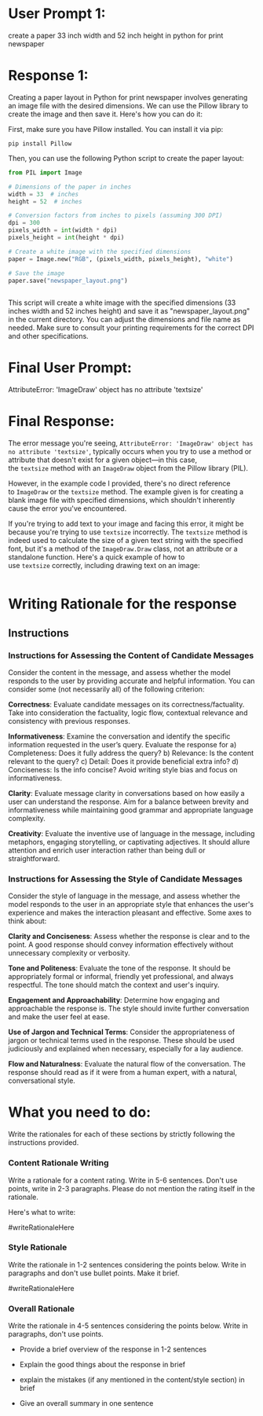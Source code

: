 # User Prompt 1:
create a paper 33 inch width and 52 inch height in python for print newspaper
# Response 1:
Creating a paper layout in Python for print newspaper involves generating an image file with the desired dimensions. We can use the Pillow library to create the image and then save it. Here's how you can do it:

First, make sure you have Pillow installed. You can install it via pip:
```shell
pip install Pillow

```
  Then, you can use the following Python script to create the paper layout:
```python
from PIL import Image

# Dimensions of the paper in inches
width = 33  # inches
height = 52  # inches

# Conversion factors from inches to pixels (assuming 300 DPI)
dpi = 300
pixels_width = int(width * dpi)
pixels_height = int(height * dpi)

# Create a white image with the specified dimensions
paper = Image.new("RGB", (pixels_width, pixels_height), "white")

# Save the image
paper.save("newspaper_layout.png")
  
```
This script will create a white image with the specified dimensions (33 inches width and 52 inches height) and save it as "newspaper_layout.png" in the current directory. You can adjust the dimensions and file name as needed. Make sure to consult your printing requirements for the correct DPI and other specifications.

# Final User Prompt:
AttributeError: 'ImageDraw' object has no attribute 'textsize'

# Final Response: 

The error message you're seeing, `AttributeError: 'ImageDraw' object has no attribute 'textsize'`, typically occurs when you try to use a method or attribute that doesn't exist for a given object—in this case, the `textsize` method with an `ImageDraw` object from the Pillow library (PIL).

However, in the example code I provided, there's no direct reference to `ImageDraw` or the `textsize` method. The example given is for creating a blank image file with specified dimensions, which shouldn't inherently cause the error you've encountered.

If you're trying to add text to your image and facing this error, it might be because you're trying to use `textsize` incorrectly. The `textsize` method is indeed used to calculate the size of a given text string with the specified font, but it's a method of the `ImageDraw.Draw` class, not an attribute or a standalone function. Here's a quick example of how to use `textsize` correctly, including drawing text on an image:

```py
```
# Writing Rationale for the response

  
  

## Instructions

### Instructions for Assessing the Content of Candidate Messages

Consider the content in the message, and assess whether the model responds to the user by providing accurate and helpful information. You can consider some (not necessarily all) of the following criterion:

**Correctness**: Evaluate candidate messages on its correctness/factuality. Take into consideration the factuality, logic flow, contextual relevance and consistency with previous responses.

**Informativeness**: Examine the conversation and identify the specific information requested in the user’s query. Evaluate the response for a) Completeness: Does it fully address the query? b) Relevance: Is the content relevant to the query? c) Detail: Does it provide beneficial extra info? d) Conciseness: Is the info concise? Avoid writing style bias and focus on informativeness.

**Clarity**: Evaluate message clarity in conversations based on how easily a user can understand the response. Aim for a balance between brevity and informativeness while maintaining good grammar and appropriate language complexity.

**Creativity**: Evaluate the inventive use of language in the message, including metaphors, engaging storytelling, or captivating adjectives. It should allure attention and enrich user interaction rather than being dull or straightforward.

  

### Instructions for Assessing the Style of Candidate Messages

  

Consider the style of language in the message, and assess whether the model responds to the user in an appropriate style that enhances the user's experience and makes the interaction pleasant and effective. Some axes to think about:

**Clarity and Conciseness**: Assess whether the response is clear and to the point. A good response should convey information effectively without unnecessary complexity or verbosity.

**Tone and Politeness**: Evaluate the tone of the response. It should be appropriately formal or informal, friendly yet professional, and always respectful. The tone should match the context and user's inquiry.

**Engagement and Approachability**: Determine how engaging and approachable the response is. The style should invite further conversation and make the user feel at ease.

**Use of Jargon and Technical Terms**: Consider the appropriateness of jargon or technical terms used in the response. These should be used judiciously and explained when necessary, especially for a lay audience.

**Flow and Naturalness**: Evaluate the natural flow of the conversation. The response should read as if it were from a human expert, with a natural, conversational style.

  

# What you need to do:

Write the rationales for each of these sections by strictly following the instructions provided.

  

### Content Rationale Writing

Write a rationale for a content rating. Write in 5-6 sentences. Don't use points, write in 2-3 paragraphs. Please do not mention the rating itself in the rationale.

Here's what to write:

#writeRationaleHere

### Style Rationale

Write the rationale in 1-2 sentences considering the points below. Write in paragraphs and don't use bullet points. Make it brief.

#writeRationaleHere

  

### Overall Rationale

Write the rationale in 4-5 sentences considering the points below. Write in paragraphs, don't use points.

- Provide a brief overview of the response in 1-2 sentences

- Explain the good things about the response in brief

- explain the mistakes (if any mentioned in the content/style section) in brief

- Give an overall summary in one sentence
